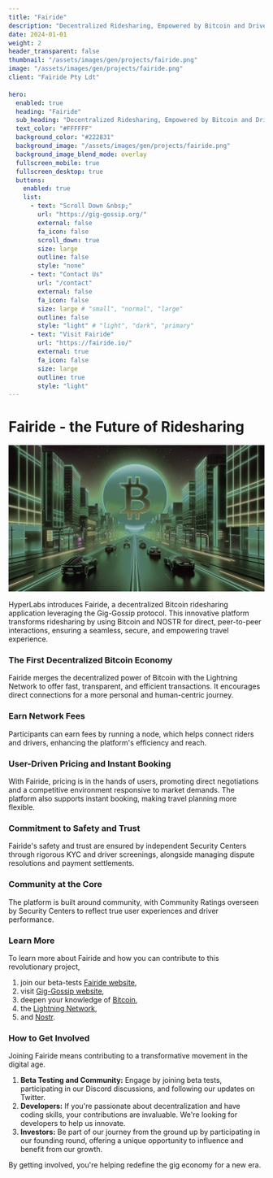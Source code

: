 ```yaml
---
title: "Fairide"
description: "Decentralized Ridesharing, Empowered by Bitcoin and Driven by You"
date: 2024-01-01
weight: 2
header_transparent: false
thumbnail: "/assets/images/gen/projects/fairide.png"
image: "/assets/images/gen/projects/fairide.png"
client: "Fairide Pty Ldt"

hero:
  enabled: true
  heading: "Fairide"
  sub_heading: "Decentralized Ridesharing, Empowered by Bitcoin and Driven by You."
  text_color: "#FFFFFF"
  background_color: "#222831"
  background_image: "/assets/images/gen/projects/fairide.png"
  background_image_blend_mode: overlay
  fullscreen_mobile: true
  fullscreen_desktop: true
  buttons:
    enabled: true
    list:
      - text: "Scroll Down &nbsp;"
        url: "https://gig-gossip.org/"
        external: false
        fa_icon: false
        scroll_down: true
        size: large
        outline: false
        style: "none"
      - text: "Contact Us"
        url: "/contact"
        external: false
        fa_icon: false
        size: large # "small", "normal", "large"
        outline: false
        style: "light" # "light", "dark", "primary"
      - text: "Visit Fairide"
        url: "https://fairide.io/"
        external: true
        fa_icon: false
        size: large
        outline: true
        style: "light"
---
```

# Fairide - the Future of Ridesharing
<img class="col-12" src="/assets/images/gen/projects/fairide.png"/>

HyperLabs introduces Fairide, a decentralized Bitcoin ridesharing application leveraging the Gig-Gossip protocol. This innovative platform transforms ridesharing by using Bitcoin and NOSTR for direct, peer-to-peer interactions, ensuring a seamless, secure, and empowering travel experience.

### The First Decentralized Bitcoin Economy

Fairide merges the decentralized power of Bitcoin with the Lightning Network to offer fast, transparent, and efficient transactions. It encourages direct connections for a more personal and human-centric journey.

### Earn Network Fees

Participants can earn fees by running a node, which helps connect riders and drivers, enhancing the platform's efficiency and reach.

### User-Driven Pricing and Instant Booking

With Fairide, pricing is in the hands of users, promoting direct negotiations and a competitive environment responsive to market demands. The platform also supports instant booking, making travel planning more flexible.

### Commitment to Safety and Trust

Fairide's safety and trust are ensured by independent Security Centers through rigorous KYC and driver screenings, alongside managing dispute resolutions and payment settlements.

### Community at the Core

The platform is built around community, with Community Ratings overseen by Security Centers to reflect true user experiences and driver performance.

### Learn More 

To learn more about Fairide and how you can contribute to this revolutionary project, 
1. join our beta-tests  [Fairide website](https://fairide.io/),
2. visit  [Gig-Gossip website](https://gig-gossip.org/),
3. deepen your knowledge of [Bitcoin](https://bitcoin.org), 
4. the [Lightning Network](https://lightning.network/), 
5. and [Nostr](https://nostr.com/).

### How to Get Involved

Joining Fairide means contributing to a transformative movement in the digital age. 

1. **Beta Testing and Community:** Engage by joining beta tests, participating in our Discord discussions, and following our updates on Twitter.
2. **Developers:** If you're passionate about decentralization and have coding skills, your contributions are invaluable. We're looking for developers to help us innovate.
3. **Investors:** Be part of our journey from the ground up by participating in our founding round, offering a unique opportunity to influence and benefit from our growth.

By getting involved, you're helping redefine the gig economy for a new era.
